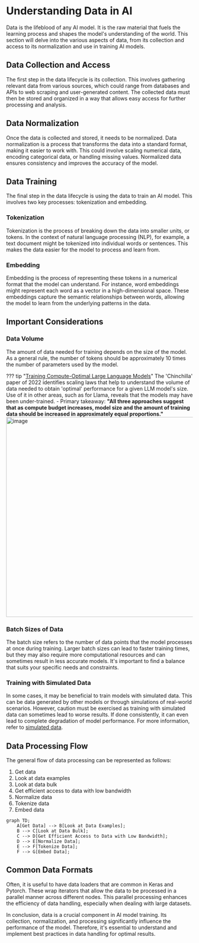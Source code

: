 # Understanding Data in AI

Data is the lifeblood of any AI model. It is the raw material that fuels the learning process and shapes the model's understanding of the world. This section will delve into the various aspects of data, from its collection and access to its normalization and use in training AI models.

## Data Collection and Access

The first step in the data lifecycle is its collection. This involves gathering relevant data from various sources, which could range from databases and APIs to web scraping and user-generated content. The collected data must then be stored and organized in a way that allows easy access for further processing and analysis.

## Data Normalization

Once the data is collected and stored, it needs to be normalized. Data normalization is a process that transforms the data into a standard format, making it easier to work with. This could involve scaling numerical data, encoding categorical data, or handling missing values. Normalized data ensures consistency and improves the accuracy of the model.

## Data Training

The final step in the data lifecycle is using the data to train an AI model. This involves two key processes: tokenization and embedding.

### Tokenization

Tokenization is the process of breaking down the data into smaller units, or tokens. In the context of natural language processing (NLP), for example, a text document might be tokenized into individual words or sentences. This makes the data easier for the model to process and learn from.

### Embedding

Embedding is the process of representing these tokens in a numerical format that the model can understand. For instance, word embeddings might represent each word as a vector in a high-dimensional space. These embeddings capture the semantic relationships between words, allowing the model to learn from the underlying patterns in the data.

## Important Considerations

### Data Volume

The amount of data needed for training depends on the size of the model. As a general rule, the number of tokens should be approximately 10 times the number of parameters used by the model.

??? tip "[Training Compute-Optimal Large Language Models](https://arxiv.org/pdf/2203.15556.pdf)"
    The 'Chinchilla' paper of 2022 identifies scaling laws that help to understand the volume of data needed to obtain 'optimal' performance for a given LLM model's size. Use of it in other areas, such as for Llama, reveals that the models may have been under-trained.
    - Primary takeaway: **"All three approaches suggest that as compute budget increases, model size and the amount of training data should be increased in approximately equal proportions."**
    <img width="538" alt="image" src="https://github.com/ianderrington/genai/assets/76016868/d9243085-2db9-4ef2-91d7-83249fdd6c18">

### Batch Sizes of Data

The batch size refers to the number of data points that the model processes at once during training. Larger batch sizes can lead to faster training times, but they may also require more computational resources and can sometimes result in less accurate models. It's important to find a balance that suits your specific needs and constraints.

### Training with Simulated Data

In some cases, it may be beneficial to train models with simulated data. This can be data generated by other models or through simulations of real-world scenarios. However, caution must be exercised as training with simulated data can sometimes lead to worse results. If done consistently, it can even lead to complete degradation of model performance. For more information, refer to [simulated data](preparation/synthetic.md).

## Data Processing Flow

The general flow of data processing can be represented as follows:

1. Get data
2. Look at data examples
3. Look at data bulk
4. Get efficient access to data with low bandwidth
5. Normalize data
6. Tokenize data
7. Embed data

```mermaid
graph TD;
    A[Get Data] --> B[Look at Data Examples];
    B --> C[Look at Data Bulk];
    C --> D[Get Efficient Access to Data with Low Bandwidth];
    D --> E[Normalize Data];
    E --> F[Tokenize Data];
    F --> G[Embed Data];
```

## Common Data Formats

Often, it is useful to have data loaders that are common in Keras and Pytorch. These wrap iterators that allow the data to be processed in a parallel manner across different nodes. This parallel processing enhances the efficiency of data handling, especially when dealing with large datasets.

In conclusion, data is a crucial component in AI model training. Its collection, normalization, and processing significantly influence the performance of the model. Therefore, it's essential to understand and implement best practices in data handling for optimal results.

